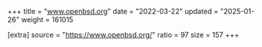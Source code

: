 +++
title = "www.openbsd.org"
date = "2022-03-22"
updated = "2025-01-26"
weight = 161015

[extra]
source = "https://www.openbsd.org/"
ratio = 97
size = 157
+++
